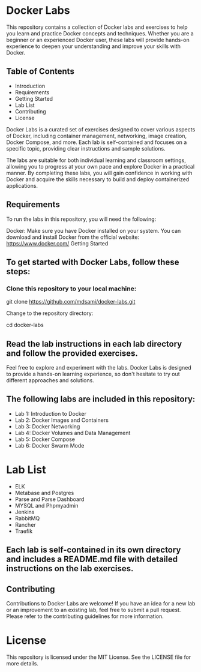 # Docker Labs

This repository contains a collection of Docker labs and exercises to help you learn and practice Docker concepts and techniques. Whether you are a beginner or an experienced Docker user, these labs will provide hands-on experience to deepen your understanding and improve your skills with Docker.

## Table of Contents
-  Introduction
- Requirements 
-  Getting Started 
-  Lab List 
-  Contributing
-  License


Docker Labs is a curated set of exercises designed to cover various aspects of Docker, including container management, networking, image creation, Docker Compose, and more. Each lab is self-contained and focuses on a specific topic, providing clear instructions and sample solutions.

The labs are suitable for both individual learning and classroom settings, allowing you to progress at your own pace and explore Docker in a practical manner. By completing these labs, you will gain confidence in working with Docker and acquire the skills necessary to build and deploy containerized applications.

## Requirements

To run the labs in this repository, you will need the following:

Docker: Make sure you have Docker installed on your system. You can download and install Docker from the official website: https://www.docker.com/
Getting Started

## To get started with Docker Labs, follow these steps:

### Clone this repository to your local machine:

git clone https://github.com/mdsami/docker-labs.git


Change to the repository directory:

cd docker-labs


## Read the lab instructions in each lab directory and follow the provided exercises.

Feel free to explore and experiment with the labs. Docker Labs is designed to provide a hands-on learning experience, so don't hesitate to try out different approaches and solutions.



## The following labs are included in this repository:

-  Lab 1: Introduction to Docker
-  Lab 2: Docker Images and Containers
-  Lab 3: Docker Networking
-  Lab 4: Docker Volumes and Data Management
-  Lab 5: Docker Compose
-  Lab 6: Docker Swarm Mode

# Lab List

 -  ELK
 -  Metabase and Postgres
 -  Parse and Parse Dashboard
 -  MYSQL and Phpmyadmin
-   Jenkins
 -  RabbitMQ
 -  Rancher
 -  Traefik

## Each lab is self-contained in its own directory and includes a README.md file with detailed instructions on the lab exercises.

## Contributing

Contributions to Docker Labs are welcome! If you have an idea for a new lab or an improvement to an existing lab, feel free to submit a pull request. Please refer to the contributing guidelines for more information.

# License

This repository is licensed under the MIT License. See the LICENSE file for more details.